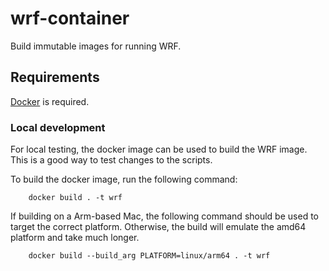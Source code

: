 # wrf-container

Build immutable images for running WRF.


## Requirements

[Docker](https://www.docker.com/) is required.
    
### Local development

For local testing, the docker image can be used to build the WRF image. 
This is a good way to test changes to the scripts. 

To build the docker image, run the following command:

```
    docker build . -t wrf
```

If building on a Arm-based Mac, the following command should be used to target the correct platform.
Otherwise, the build will emulate the amd64 platform and take much longer.

```
    docker build --build_arg PLATFORM=linux/arm64 . -t wrf
```
